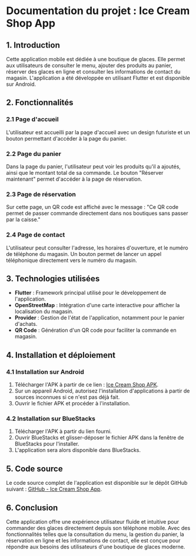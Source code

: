 # Documentation du projet : **Ice Cream Shop App**

## 1. **Introduction**

Cette application mobile est dédiée à une boutique de glaces. Elle permet aux utilisateurs de consulter le menu, ajouter des produits au panier, réserver des glaces en ligne et consulter les informations de contact du magasin. L'application a été développée en utilisant Flutter et est disponible sur Android.

## 2. **Fonctionnalités**

### 2.1 **Page d'accueil**

L'utilisateur est accueilli par la page d'accueil avec un design futuriste et un bouton permettant d'accéder à la page du panier.

### 2.2 **Page du panier**

Dans la page du panier, l'utilisateur peut voir les produits qu'il a ajoutés, ainsi que le montant total de sa commande. Le bouton "Réserver maintenant" permet d'accéder à la page de réservation.

### 2.3 **Page de réservation**

Sur cette page, un QR code est affiché avec le message : "Ce QR code permet de passer commande directement dans nos boutiques sans passer par la caisse."

### 2.4 **Page de contact**

L'utilisateur peut consulter l'adresse, les horaires d'ouverture, et le numéro de téléphone du magasin. Un bouton permet de lancer un appel téléphonique directement vers le numéro du magasin.

## 3. **Technologies utilisées**

- **Flutter** : Framework principal utilisé pour le développement de l'application.
- **OpenStreetMap** : Intégration d'une carte interactive pour afficher la localisation du magasin.
- **Provider** : Gestion de l'état de l'application, notamment pour le panier d'achats.
- **QR Code** : Génération d'un QR code pour faciliter la commande en magasin.

## 4. **Installation et déploiement**

### 4.1 **Installation sur Android**

1. Télécharger l'APK à partir de ce lien : [Ice Cream Shop APK](https://github.com/Jdavidson974/ice_cream_shop/raw/refs/heads/main/ice_cream_shop.apk).
2. Sur un appareil Android, autorisez l'installation d'applications à partir de sources inconnues si ce n'est pas déjà fait.
3. Ouvrir le fichier APK et procéder à l'installation.

### 4.2 **Installation sur BlueStacks**

1. Télécharger l'APK à partir du lien fourni.
2. Ouvrir BlueStacks et glisser-déposer le fichier APK dans la fenêtre de BlueStacks pour l'installer.
3. L'application sera alors disponible dans BlueStacks.

## 5. **Code source**

Le code source complet de l'application est disponible sur le dépôt GitHub suivant : [GitHub - Ice Cream Shop App](https://github.com/Jdavidson974/ice_cream_shop).

## 6. **Conclusion**

Cette application offre une expérience utilisateur fluide et intuitive pour commander des glaces directement depuis son téléphone mobile. Avec des fonctionnalités telles que la consultation du menu, la gestion du panier, la réservation en ligne et les informations de contact, elle est conçue pour répondre aux besoins des utilisateurs d'une boutique de glaces moderne.
